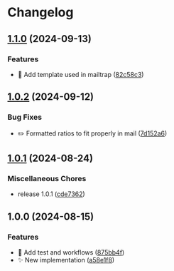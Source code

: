 # Changelog

## [1.1.0](https://github.com/adrianabreu/lichess-mail-reporter/compare/v1.0.2...v1.1.0) (2024-09-13)


### Features

* :truck: Add template used in mailtrap ([82c58c3](https://github.com/adrianabreu/lichess-mail-reporter/commit/82c58c304019648d0b299b00c2b08d5710a8f5e2))

## [1.0.2](https://github.com/adrianabreu/lichess-mail-reporter/compare/v1.0.1...v1.0.2) (2024-09-12)


### Bug Fixes

* :pencil2: Formatted ratios to fit properly in mail ([7d152a6](https://github.com/adrianabreu/lichess-mail-reporter/commit/7d152a6866d7bdebb046ef163791107c480ffdfc))

## [1.0.1](https://github.com/adrianabreu/lichess-mail-reporter/compare/v1.0.0...v1.0.1) (2024-08-24)


### Miscellaneous Chores

* release 1.0.1 ([cde7362](https://github.com/adrianabreu/lichess-mail-reporter/commit/cde736204a6667adb57f2f6f37688a3c1264b289))

## 1.0.0 (2024-08-15)


### Features

* :construction_worker: Add test and workflows ([875bb4f](https://github.com/adrianabreu/lichess-mail-reporter/commit/875bb4f13563f190aef19d744658f0fa064e56e3))
* :sparkles: New implementation ([a58e1f8](https://github.com/adrianabreu/lichess-mail-reporter/commit/a58e1f843fd39195f2633e8e2ba7679f819dd9b2))
